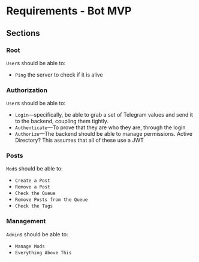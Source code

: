# Requirements - Bot MVP

## Sections

### Root

`User`s should be able to:

- `Ping` the server to check if it is alive

### Authorization

`User`s should be able to:

- `Login`—specifically, be able to grab a set of Telegram values and send it to the backend, coupling them tightly.
- `Authenticate`—To prove that they are who they are, through the login
- `Authorize`—The backend should be able to manage permissions. Active Directory?
  This assumes that all of these use a JWT

### Posts

`Mod`s should be able to:

- `Create a Post`
- `Remove a Post`
- `Check the Queue`
- `Remove Posts from the Queue`
- `Check the Tags`

### Management
`Admin`s should be able to:
- `Manage Mods`
- `Everything Above This`